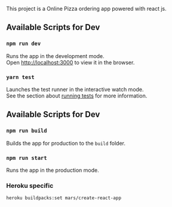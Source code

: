 This project is a Online Pizza ordering app powered with react js.



## Available Scripts for Dev

### `npm run dev`

Runs the app in the development mode.<br />
Open [http://localhost:3000](http://localhost:3000) to view it in the browser.

### `yarn test`

Launches the test runner in the interactive watch mode.<br />
See the section about [running tests](https://facebook.github.io/create-react-app/docs/running-tests) for more information.

## Available Scripts for Dev

### `npm run build`

Builds the app for production to the `build` folder.

### `npm run start`

Runs the app in the production mode.



### Heroku specific

`heroku buildpacks:set mars/create-react-app`

